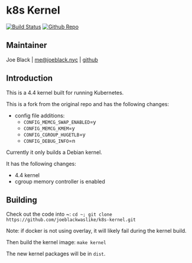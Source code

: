 # k8s Kernel
[![Build Status](https://drone.valuphone.com/api/badges/joeblackwaslike/k8s-kernel/status.svg)](https://drone.valuphone.com/joeblackwaslike/k8s-kernel) [![Github Repo](https://img.shields.io/badge/contributions-welcome-brightgreen.svg?style=flat)](https://github.com/joeblackwaslike/k8s-kernel)


## Maintainer
Joe Black | <me@joeblack.nyc> | [github](https://github.com/joeblackwaslike)


## Introduction
This is a 4.4 kernel built for running Kubernetes.

This is a fork from the original repo and has the following changes:
* config file additions:
    * `CONFIG_MEMCG_SWAP_ENABLED`=y
    * `CONFIG_MEMCG_KMEM`=y
    * `CONFIG_CGROUP_HUGETLB`=y
    * `CONFIG_DEBUG_INFO`=n

Currently it only builds a Debian kernel.

It has the following changes:
* 4.4 kernel
* cgroup memory controller is enabled


## Building
Check out the code into ~: `cd ~; git clone https://github.com/joeblackwaslike/k8s-kernel.git`

Note: if docker is not using overlay, it will likely fail during the kernel build.

Then build the kernel image: `make kernel`

The new kernel packages will be in `dist`.
